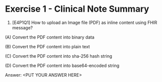# Exercise 1 - Clinical Note Summary

1. [E4P1Q1] How to upload an Image file (PDF) as inline content using FHIR message?

(A) Convert the PDF content into binary data

(B) Convert the PDF content into plain text

(C) Convert the PDF content into sha-256 hash string

(D) Convert the PDF content into base64-encoded string

Answer: &lt;PUT YOUR ANSWER HERE&gt;
